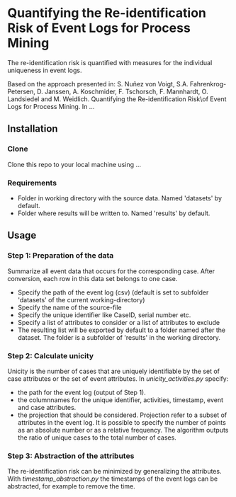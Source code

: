 # Quantifying the Re-identification Risk of Event Logs for Process Mining

The re-identification risk is quantified with measures for the individual uniqueness in event logs. 

Based on the approach presented in:
S. Nuñez von Voigt, S.A. Fahrenkrog-Petersen, D. Janssen, A. Koschmider, F. Tschorsch, F. Mannhardt, O. Landsiedel and M. Weidlich. Quantifying the Re-identification Risk\\of Event Logs for Process Mining. In ...


## Installation
### Clone
Clone this repo to your local machine using ...
### Requirements
- Folder in working directory with the source data. Named 'datasets' by default.
- Folder where results will be written to. Named 'results' by default.

## Usage
### Step 1: Preparation of the data
Summarize all event data that occurs for the corresponding case. After conversion, each row in this data set belongs to one case. 
- Specify the path of the event log (csv) (default is set to subfolder 'datasets' of the current working-directory)
- Specify the name of the source-file
- Specify the unique identifier like CaseID, serial number etc.
- Specify a list of attributes to consider or a list of attributes to exclude
- The resulting list will be exported by default to a folder named after the dataset. 
The folder is a subfolder of 'results' in the working directory.

### Step 2: Calculate unicity 
Unicity is the number of cases that are uniquely identifiable by the set of case attributes or the set of event attributes.
In *unicity_activities.py* specify:
- the path for the event log (output of Step 1).
- the columnnames for the unique identifier, activities, timestamp, event and case attributes.
- the projection that should be considered.
Projection refer to a subset of attributes in the event log.
It is possible to specify the number of points as an absolute number or as a relative frequency.
The algorithm outputs the ratio of unique cases to the total number of cases.

### Step 3: Abstraction of the attributes
The re-identification risk can be minimized by generalizing the attributes.
With *timestamp_abstraction.py* the timestamps of the event logs can be abstracted, for example to remove the time.
